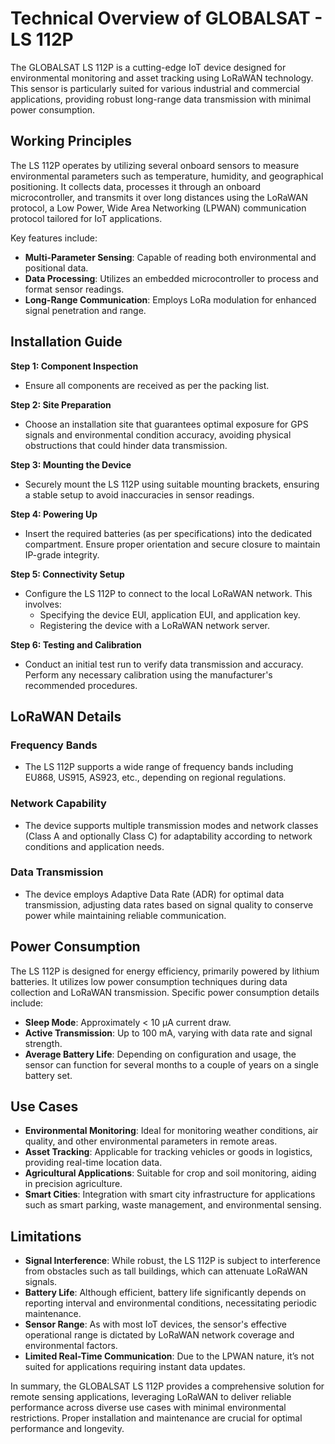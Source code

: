 # Technical Overview of GLOBALSAT - LS 112P

The GLOBALSAT LS 112P is a cutting-edge IoT device designed for environmental monitoring and asset tracking using LoRaWAN technology. This sensor is particularly suited for various industrial and commercial applications, providing robust long-range data transmission with minimal power consumption.

## Working Principles

The LS 112P operates by utilizing several onboard sensors to measure environmental parameters such as temperature, humidity, and geographical positioning. It collects data, processes it through an onboard microcontroller, and transmits it over long distances using the LoRaWAN protocol, a Low Power, Wide Area Networking (LPWAN) communication protocol tailored for IoT applications.

Key features include:
- **Multi-Parameter Sensing**: Capable of reading both environmental and positional data.
- **Data Processing**: Utilizes an embedded microcontroller to process and format sensor readings.
- **Long-Range Communication**: Employs LoRa modulation for enhanced signal penetration and range.

## Installation Guide

**Step 1: Component Inspection**
- Ensure all components are received as per the packing list.

**Step 2: Site Preparation**
- Choose an installation site that guarantees optimal exposure for GPS signals and environmental condition accuracy, avoiding physical obstructions that could hinder data transmission.

**Step 3: Mounting the Device**
- Securely mount the LS 112P using suitable mounting brackets, ensuring a stable setup to avoid inaccuracies in sensor readings.
  
**Step 4: Powering Up**
- Insert the required batteries (as per specifications) into the dedicated compartment. Ensure proper orientation and secure closure to maintain IP-grade integrity.

**Step 5: Connectivity Setup**
- Configure the LS 112P to connect to the local LoRaWAN network. This involves:
  - Specifying the device EUI, application EUI, and application key.
  - Registering the device with a LoRaWAN network server.

**Step 6: Testing and Calibration**
- Conduct an initial test run to verify data transmission and accuracy. Perform any necessary calibration using the manufacturer's recommended procedures.

## LoRaWAN Details

### Frequency Bands
- The LS 112P supports a wide range of frequency bands including EU868, US915, AS923, etc., depending on regional regulations.

### Network Capability
- The device supports multiple transmission modes and network classes (Class A and optionally Class C) for adaptability according to network conditions and application needs.

### Data Transmission
- The device employs Adaptive Data Rate (ADR) for optimal data transmission, adjusting data rates based on signal quality to conserve power while maintaining reliable communication.

## Power Consumption

The LS 112P is designed for energy efficiency, primarily powered by lithium batteries. It utilizes low power consumption techniques during data collection and LoRaWAN transmission. Specific power consumption details include:
- **Sleep Mode**: Approximately < 10 µA current draw.
- **Active Transmission**: Up to 100 mA, varying with data rate and signal strength.
- **Average Battery Life**: Depending on configuration and usage, the sensor can function for several months to a couple of years on a single battery set.

## Use Cases

- **Environmental Monitoring**: Ideal for monitoring weather conditions, air quality, and other environmental parameters in remote areas.
- **Asset Tracking**: Applicable for tracking vehicles or goods in logistics, providing real-time location data.
- **Agricultural Applications**: Suitable for crop and soil monitoring, aiding in precision agriculture.
- **Smart Cities**: Integration with smart city infrastructure for applications such as smart parking, waste management, and environmental sensing.

## Limitations

- **Signal Interference**: While robust, the LS 112P is subject to interference from obstacles such as tall buildings, which can attenuate LoRaWAN signals.
- **Battery Life**: Although efficient, battery life significantly depends on reporting interval and environmental conditions, necessitating periodic maintenance.
- **Sensor Range**: As with most IoT devices, the sensor's effective operational range is dictated by LoRaWAN network coverage and environmental factors.
- **Limited Real-Time Communication**: Due to the LPWAN nature, it’s not suited for applications requiring instant data updates.

In summary, the GLOBALSAT LS 112P provides a comprehensive solution for remote sensing applications, leveraging LoRaWAN to deliver reliable performance across diverse use cases with minimal environmental restrictions. Proper installation and maintenance are crucial for optimal performance and longevity.